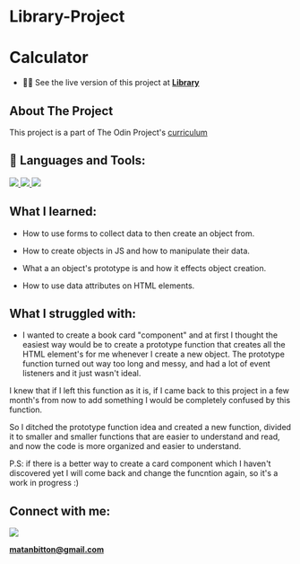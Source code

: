 # Library-Project
# Calculator
- 👨‍💻 See the live version of this project at **[Library](https://matanbitton.github.io/Library-Project/)**

## About The Project

This project is a part of The Odin Project's [curriculum](https://www.theodinproject.com/courses/javascript/lessons/library)


## 🚀 Languages and Tools:

<p align="left"> 
    <a href="https://developer.mozilla.org/en-US/docs/Web/JavaScript" target="_blank"> <img src="https://img.icons8.com/color/48/000000/javascript.png"/> </a> 
    <a href="https://www.w3.org/html/" target="_blank"> <img src="https://img.icons8.com/color/48/000000/html-5.png"/> </a> 
    <a href="https://www.w3schools.com/css/" target="_blank"> <img src="https://img.icons8.com/color/48/000000/css3.png"/> </a> 
</p>


## What I learned:

- How to use forms to collect data to then create an object from.

- How to create objects in JS and how to manipulate their data.

- What a an object's prototype is and how it effects object creation.

- How to use data attributes on HTML elements.

## What I struggled with:

- I wanted to create a book card "component" and at first I thought the easiest way would be to create a prototype function that creates all the HTML element's for me whenever I create a new object.
The prototype function turned out way too long and messy, and had a lot of event listeners and it just wasn't ideal.

I knew that if I left this function as it is, if I came back to this project in a few month's from now to add something I would be completely confused by this function.

So I ditched the prototype function idea and created a new function, divided it to smaller and smaller functions that are easier to understand and read, and now the code is more organized and easier to understand.

P.S: if there is a better way to create a card component which I haven't discovered yet I will come back and change the funcntion again, so it's a work in progress :)


## Connect with me:
<p align="left">

<a href = "https://www.linkedin.com/in/matan-bitton-90a054210/"><img src="https://img.icons8.com/fluent/48/000000/linkedin.png"/></a>

**matanbitton@gmail.com**

